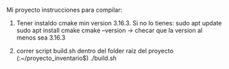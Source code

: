 Mi proyecto
 instrucciones para compilar: 

 1. Tener instaldo cmake min version 3.16.3. Si no lo tienes:
  sudo apt update
  sudo apt install cmake
  cmake –version  -> checar que la version al menos sea 3.16.3

2. correr script build.sh dentro del folder raiz del proyecto (:~/proyecto_inventario$)
 ./build.sh

